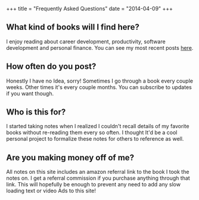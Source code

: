 +++
title = "Frequently Asked Questions"
date = "2014-04-09"
+++

## What kind of books will I find here?

I enjoy reading about career development, productivity, software development and personal finance. You can see my most recent posts <a href="/post">here</a>.

## How often do you post?

Honestly I have no Idea, sorry! Sometimes I go through a book every couple weeks. Other times it's every couple months. You can <a>subscribe</a> to updates if you want though.

##  Who is this for?

I started taking notes when I realized I couldn't recall details of my favorite books without re-reading them every so often. I thought It'd be a cool personal project to formalize these notes for others to reference as well.

##  Are you making money off of me?

All notes on this site includes an amazon referral link to the book I took the notes on. I get a referral commission if you purchase anything through that link.
  This will hopefully be enough to prevent any need to add any slow loading text or video Ads to this site!

